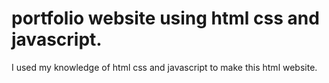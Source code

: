 # portfolio website using html css and javascript.
I used my knowledge of html css and javascript to make this html website.
